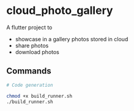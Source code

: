 # cloud_photo_gallery

A flutter project to

- showcase in a gallery photos stored in cloud
- share photos
- download photos

## Commands

```bash
# Code generation

chmod +x build_runner.sh
./build_runner.sh
```
